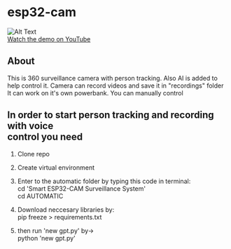 # esp32-cam
![Alt Text](https://media.canva.com/v2/image-resize/format:JPG/height:412/quality:92/uri:ifs%3A%2F%2F%2Ffb21f8b1-623b-432a-ac34-45b740fafc66/watermark:F/width:550?csig=AAAAAAAAAAAAAAAAAAAAAJedxUn7SMDUbb19ygSLVvJaW6XXJGNNlLN219Zmhpab&exp=1746193671&osig=AAAAAAAAAAAAAAAAAAAAAIDv4G2XiEWvQQ8KQ0hozsAk5xRLakD8Vu7ftEpTILXj&signer=media-rpc&x-canva-quality=thumbnail_large)
<br>
[Watch the demo on YouTube](https://youtu.be/XqcitDN1cJ0?si=JWIgyL7BiM4365Xf)

## About
This is 360 surveillance camera with person tracking. Also AI is added to help control it.
Camera can record videos and save it in "recordings" folder
It can work on it's own powerbank.
You can manually control 

## In order to start person tracking and recording with voice <br> control you need
1. Clone repo

2. Create virtual environment

3. Enter to the automatic folder by typing this code in terminal: <br>
cd 'Smart ESP32-CAM Surveillance System' <br>
cd AUTOMATIC

4. Download neccesary libraries by: <br>
   pip freeze > requirements.txt

5. then run 'new gpt.py' by-> <br>
   python 'new gpt.py'


